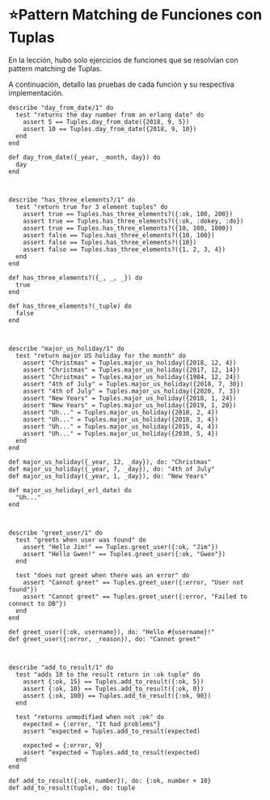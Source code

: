 # ⭐️Pattern Matching de Funciones con Tuplas
En la lección, hubo solo ejercicios de funciones que se resolvían con pattern matching de Tuplas.

A continuación, detallo las pruebas de cada función y su respectiva implementación.


    describe "day_from_date/1" do
      test "returns the day number from an erlang date" do
        assert 5 == Tuples.day_from_date({2018, 9, 5})
        assert 10 == Tuples.day_from_date({2018, 9, 10})
      end
    end
    
    def day_from_date({_year, _month, day}) do
      day
    end



    describe "has_three_elements?/1" do
      test "return true for 3 element tuples" do
        assert true == Tuples.has_three_elements?({:ok, 100, 200})
        assert true == Tuples.has_three_elements?({:ok, :dokey, :do})
        assert true == Tuples.has_three_elements?({10, 100, 1000})
        assert false == Tuples.has_three_elements?({10, 100})
        assert false == Tuples.has_three_elements?({10})
        assert false == Tuples.has_three_elements?({1, 2, 3, 4})
      end
    end
    
    def has_three_elements?({_, _, _}) do
      true
    end
    
    def has_three_elements?(_tuple) do
      false
    end



    describe "major_us_holiday/1" do
      test "return major US holiday for the month" do
        assert "Christmas" = Tuples.major_us_holiday({2018, 12, 4})
        assert "Christmas" = Tuples.major_us_holiday({2017, 12, 14})
        assert "Christmas" = Tuples.major_us_holiday({1984, 12, 24})
        assert "4th of July" = Tuples.major_us_holiday({2018, 7, 30})
        assert "4th of July" = Tuples.major_us_holiday({2020, 7, 3})
        assert "New Years" = Tuples.major_us_holiday({2018, 1, 24})
        assert "New Years" = Tuples.major_us_holiday({2019, 1, 20})
        assert "Uh..." = Tuples.major_us_holiday({2018, 2, 4})
        assert "Uh..." = Tuples.major_us_holiday({2018, 3, 4})
        assert "Uh..." = Tuples.major_us_holiday({2015, 4, 4})
        assert "Uh..." = Tuples.major_us_holiday({2030, 5, 4})
      end
    end
    
    def major_us_holiday({_year, 12, _day}), do: "Christmas"
    def major_us_holiday({_year, 7, _day}), do: "4th of July"
    def major_us_holiday({_year, 1, _day}), do: "New Years"
    
    def major_us_holiday(_erl_date) do
      "Uh..."
    end



    describe "greet_user/1" do
      test "greets when user was found" do
        assert "Hello Jim!" == Tuples.greet_user({:ok, "Jim"})
        assert "Hello Gwen!" == Tuples.greet_user({:ok, "Gwen"})
      end
    
      test "does not greet when there was an error" do
        assert "Cannot greet" == Tuples.greet_user({:error, "User not found"})
        assert "Cannot greet" == Tuples.greet_user({:error, "Failed to connect to DB"})
      end
    end
    
    def greet_user({:ok, username}), do: "Hello #{username}!"
    def greet_user({:error, _reason}), do: "Cannot greet"



    describe "add_to_result/1" do
      test "adds 10 to the result return in :ok tuple" do
        assert {:ok, 15} == Tuples.add_to_result({:ok, 5})
        assert {:ok, 10} == Tuples.add_to_result({:ok, 0})
        assert {:ok, 100} == Tuples.add_to_result({:ok, 90})
      end
    
      test "returns unmodified when not :ok" do
        expected = {:error, "It had problems"}
        assert ^expected = Tuples.add_to_result(expected)
    
        expected = {:error, 9}
        assert ^expected = Tuples.add_to_result(expected)
      end
    end
    
    def add_to_result({:ok, number}), do: {:ok, number + 10}
    def add_to_result(tuple), do: tuple

